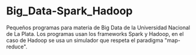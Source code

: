 # Big_Data-Spark_Hadoop
Pequeños programas para materia de Big Data de la Universidad Nacional de La Plata. Los programas usan los frameworks Spark y Hadoop, en el caso de Hadoop se usa un simulador que respeta el paradigma "map-reduce".
